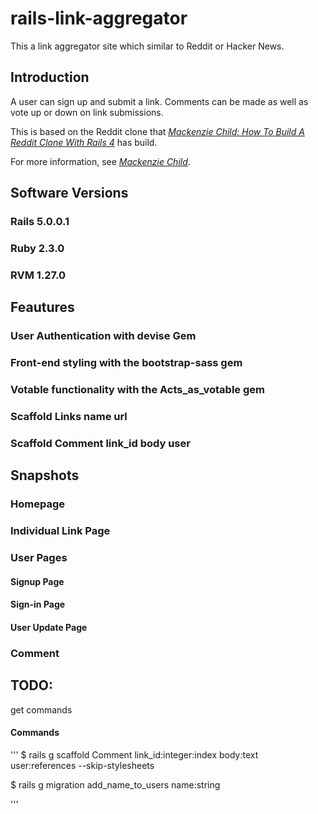 
# rails-link-aggregator

This a link aggregator site which similar to Reddit or Hacker News. 

## Introduction
A user can sign up and submit a link. Comments can be made as well as vote up or down on link submissions.

This is based on the Reddit clone that [*Mackenzie Child: How To Build A Reddit Clone With Rails 4*](https://mackenziechild.me/12-in-12/1/) has build. 

For more information, see [*Mackenzie Child*](https://mackenziechild.me/).

## Software Versions
### Rails 5.0.0.1
### Ruby 2.3.0
### RVM 1.27.0

## Feautures
### User Authentication with devise Gem
### Front-end styling with the bootstrap-sass gem
### Votable functionality with the Acts_as_votable gem
### Scaffold Links name url
### Scaffold Comment link_id body user

## Snapshots
### Homepage
### Individual Link Page
### User Pages
#### Signup Page
#### Sign-in Page
#### User Update Page
### Comment

## TODO:
get commands
#### Commands
'''
$ rails g scaffold Comment link_id:integer:index body:text user:references --skip-stylesheets

$ rails g migration add_name_to_users name:string

'''
